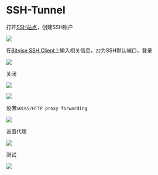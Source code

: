 # SSH-Tunnel

打开[SSH站点](http://www.speedssh.com)，创建SSH账户

<!-- ![](https://ipfs.io/ipfs/QmZEDXe76sAvE9f55jcqyj2gSQWhGjhAY19SFerks4AZD4?1.png) -->

![](https://raw.githubusercontent.com/hoodiearon/fq-book/master/docs/images/2018-05-07_020641.png)

在[Bitvise SSH Client](https://www.bitvise.com/)上输入相关信息，`22`为SSH默认端口，登录

<!-- ![](https://ipfs.io/ipfs/QmVZU3eTnUMt3AjduBZwMFixaotncWgSf3K4aZ1iasFqhU?0.png) -->

![](https://raw.githubusercontent.com/hoodiearon/fq-book/master/docs/images/2018-05-07_031612%20%281%29.png)

关闭

<!-- ![](https://ipfs.io/ipfs/QmV3y5DGfVHasLdjzhEktHYNycQBDqFRgdZKbcGqbbWdAK?3.png) -->

![](https://raw.githubusercontent.com/hoodiearon/fq-book/master/docs/images/2018-05-07_021221.png)

<!-- ![](https://ipfs.io/ipfs/QmfVXq1NvcVC2gqrFq3yLvWkHhFMmxwzG2y1NqnVh2TmaP?0.png) -->

![](https://raw.githubusercontent.com/hoodiearon/fq-book/master/docs/images/2018-05-07_021255.png)

设置`SOCKS/HTTP proxy forwarding`

<!-- ![](https://ipfs.io/ipfs/QmYje4D3Sc5KDpZy1hJnD1QmEgKA4UP9dds7mNTZh21QvT?1.png) -->

![](https://raw.githubusercontent.com/hoodiearon/fq-book/master/docs/images/2018-05-07_021327.png)

设置代理

<!-- ![](https://ipfs.io/ipfs/QmS5Y8qBjE8aUxGUM9Cz2Wm9dgh7DGYoPfFBNXDmhbDvqf?0.png) -->

![](https://raw.githubusercontent.com/hoodiearon/fq-book/master/docs/images/2018-05-07_021118.png)

测试

<!-- ![](https://ipfs.io/ipfs/QmdjxGqsaSRsGdKdUx77fafgstHuR4basXDac42jiLARzS?4.png) -->

![](https://raw.githubusercontent.com/hoodiearon/fq-book/master/docs/images/2018-05-07_021103.png)



